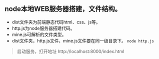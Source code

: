 ## node本地WEB服务器搭建，文件结构。
* dist文件夹为前端静态代码html、css、js等。
* http.js为node服务器搭建代码。
* mine.js可解析的文件类型。
* dist文件夹，http.js文件，mine.js文件要在同一级目录下。
`node http.js`
>启动服务，打开地址 http://localhost:8000/index.html

